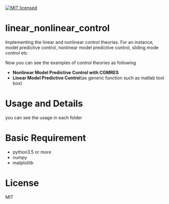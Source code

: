 [![MIT licensed](https://img.shields.io/badge/license-MIT-blue.svg)](LICENSE)

# linear_nonlinear_control
Implementing the linear and nonlinear control theories.
For an instance, model predictive control, nonlinear model predictive control, sliding mode control etc

Now you can see the examples of control theories as following

- **Nonlinear Model Predictive Control with CGMRES**
- **Linear Model Predictive Control**(as generic function such as matlab tool box)

# Usage and Details
you can see the usage in each folder

# Basic Requirement

- python3.5 or more
- numpy
- matplotlib

# License
MIT

